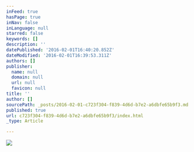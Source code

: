 ```yaml
---
inFeed: true
hasPage: true
inNav: false
inLanguage: null
starred: false
keywords: []
description: ''
datePublished: '2016-02-01T16:40:20.852Z'
dateModified: '2016-02-01T16:39:53.311Z'
authors: []
publisher:
  name: null
  domain: null
  url: null
  favicon: null
title: ''
author: []
sourcePath: _posts/2016-02-01-c723f304-f839-4d6d-b7e2-a6dbfe65b9f3.md
published: true
url: c723f304-f839-4d6d-b7e2-a6dbfe65b9f3/index.html
_type: Article

---
```

![](https://the-grid-user-content.s3-us-west-2.amazonaws.com/3e6d4c7f-bd41-4990-bd9b-841a4b22cd73.jpg)